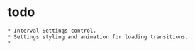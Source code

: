 # todo
    * Interval Settings control.
    * Settings styling and animation for loading transitions.
    *